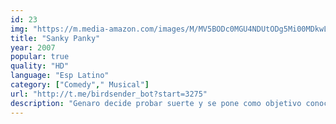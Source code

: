```yaml
---
id: 23
img: "https://m.media-amazon.com/images/M/MV5BODc0MGU4NDUtODg5Mi00MDkwLTg4ZTctMGI5NjQyODc3MDI3XkEyXkFqcGdeQXVyODU4MjAxOQ@@._V1_SX300.jpg"
title: "Sanky Panky"
year: 2007
popular: true
quality: "HD"
language: "Esp Latino"
category: ["Comedy"," Musical"]
url: "http://t.me/birdsender_bot?start=3275"
description: "Genaro decide probar suerte y se pone como objetivo conocer una mujer blanca y rica que lo saque de su pobreza."
---
```

